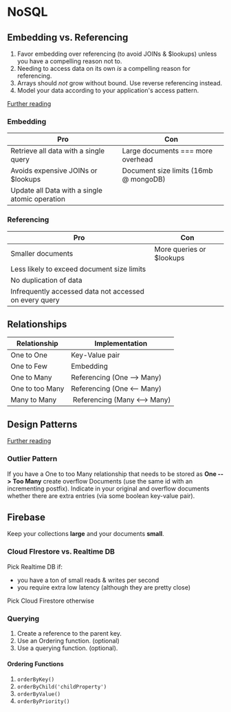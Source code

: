 # NoSQL


## Embedding vs. Referencing

1. Favor embedding over referencing (to avoid JOINs & $lookups) unless you have a compelling reason not to.
2. Needing to access data on its own *is* a compelling reason for referencing.
3. Arrays should *not* grow without bound. Use reverse referencing instead.
4. Model your data according to your application's access pattern.

[Further reading](https://www.mongodb.com/blog/post/6-rules-of-thumb-for-mongodb-schema-design-part-1)


### Embedding

| Pro | Con |
| --- | --- |
| Retrieve all data with a single query | Large documents === more overhead |
| Avoids expensive JOINs or $lookups | Document size limits (16mb @ mongoDB) |
| Update all Data with a single atomic operation |


### Referencing

| Pro | Con |
| --- | --- |
| Smaller documents | More queries or $lookups |
| Less likely to exceed document size limits |
| No duplication of data |
| Infrequently accessed data not accessed on every query |


## Relationships

| Relationship | Implementation |
| --- | --- |
| One to One | Key-Value pair |
| One to Few | Embedding |
| One to Many | Referencing (One --> Many) |
| One to too Many | Referencing (One <-- Many) |
| Many to Many | Referencing (Many <--> Many) |


## Design Patterns

[Further reading](https://www.mongodb.com/blog/post/building-with-patterns-a-summary)


### Outlier Pattern

If you have a One to too Many relationship that needs to be stored as **One --> Too Many** create overflow Documents (use the same id with an incrementing postfix). Indicate in your original and overflow documents whether there are extra entries (via some boolean key-value pair).


## Firebase

Keep your collections **large** and your documents **small**.


### Cloud FIrestore vs. Realtime DB

Pick Realtime DB if:

- you have a ton of small reads & writes per second
- you require extra low latency (although they are pretty close)

Pick Cloud Firestore otherwise


### Querying

1. Create a reference to the parent key.
2. Use an Ordering function. (optional)
3. Use a querying function. (optional).


#### Ordering Functions

1. `orderByKey()`
2. `orderByChild('childProperty')`
3. `orderByValue()`
4. `orderByPriority()`
